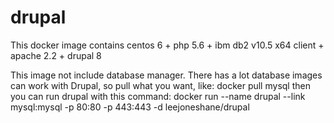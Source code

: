 # drupal
This docker image contains centos 6 + php 5.6 + ibm db2 v10.5 x64 client + apache 2.2 + drupal 8

This image not include database manager.
There has a lot database images can work with Drupal, so pull what you want, like:
docker pull mysql
then you can run drupal with this command:
docker run --name drupal --link mysql:mysql -p 80:80 -p 443:443 -d leejoneshane/drupal

